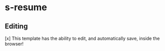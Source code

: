 # s-resume

## Editing
[x] This template has the ability to edit, and automatically save, inside the browser!
